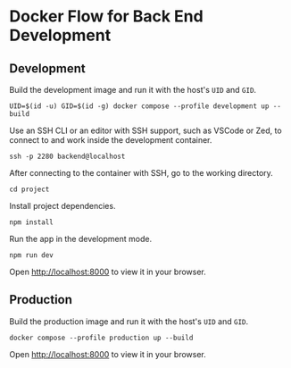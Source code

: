 # Docker Flow for Back End Development

## Development

Build the development image and run it with the host's `UID` and `GID`.

```
UID=$(id -u) GID=$(id -g) docker compose --profile development up --build
```

Use an SSH CLI or an editor with SSH support, such as VSCode or Zed, to connect to and work inside the development container.

```
ssh -p 2280 backend@localhost
```

After connecting to the container with SSH, go to the working directory.

```
cd project
```

Install project dependencies.

```
npm install
```

Run the app in the development mode.

```
npm run dev
```

Open [http://localhost:8000](http://localhost:8000) to view it in your browser.

## Production

Build the production image and run it with the host's `UID` and `GID`.

```
docker compose --profile production up --build
```

Open [http://localhost:8000](http://localhost:8000) to view it in your browser.
